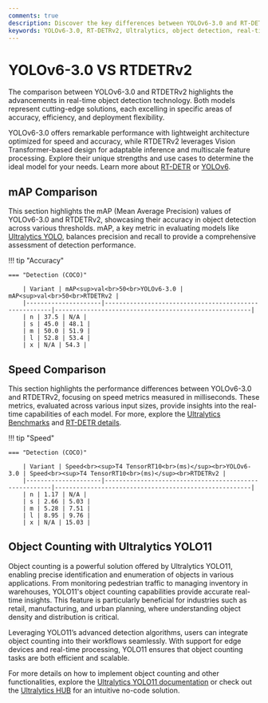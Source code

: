 ```yaml
---
comments: true
description: Discover the key differences between YOLOv6-3.0 and RT-DETRv2, two cutting-edge models in real-time object detection. This comparison highlights their performance, efficiency, and adaptability for applications in edge AI and computer vision.
keywords: YOLOv6-3.0, RT-DETRv2, Ultralytics, object detection, real-time AI, edge AI, computer vision, model comparison
---
```


# YOLOv6-3.0 VS RTDETRv2

The comparison between YOLOv6-3.0 and RTDETRv2 highlights the advancements in real-time object detection technology. Both models represent cutting-edge solutions, each excelling in specific areas of accuracy, efficiency, and deployment flexibility.

YOLOv6-3.0 offers remarkable performance with lightweight architecture optimized for speed and accuracy, while RTDETRv2 leverages Vision Transformer-based design for adaptable inference and multiscale feature processing. Explore their unique strengths and use cases to determine the ideal model for your needs. Learn more about [RT-DETR](https://docs.ultralytics.com/models/rtdetr/) or [YOLOv6](https://docs.ultralytics.com/models/yolov8/).


## mAP Comparison

This section highlights the mAP (Mean Average Precision) values of YOLOv6-3.0 and RTDETRv2, showcasing their accuracy in object detection across various thresholds. mAP, a key metric in evaluating models like [Ultralytics YOLO](https://docs.ultralytics.com/models/yolov10/), balances precision and recall to provide a comprehensive assessment of detection performance.


!!! tip "Accuracy"

	=== "Detection (COCO)"

		| Variant | mAP<sup>val<br>50<br>YOLOv6-3.0 | mAP<sup>val<br>50<br>RTDETRv2 |
		|---------------------|-------------------------------------------------------|-------------------------------------------------------|
		| n | 37.5 | N/A |
		| s | 45.0 | 48.1 |
		| m | 50.0 | 51.9 |
		| l | 52.8 | 53.4 |
		| x | N/A | 54.3 |
		

## Speed Comparison

This section highlights the performance differences between YOLOv6-3.0 and RTDETRv2, focusing on speed metrics measured in milliseconds. These metrics, evaluated across various input sizes, provide insights into the real-time capabilities of each model. For more, explore the [Ultralytics Benchmarks](https://docs.ultralytics.com/reference/utils/benchmarks/) and [RT-DETR details](https://docs.ultralytics.com/models/yolov10/).


!!! tip "Speed"

	=== "Detection (COCO)"

		| Variant | Speed<br><sup>T4 TensorRT10<br>(ms)</sup><br>YOLOv6-3.0 | Speed<br><sup>T4 TensorRT10<br>(ms)</sup><br>RTDETRv2 |
		|---------------------|-------------------------------------------------------|-------------------------------------------------------|
		| n | 1.17 | N/A |
		| s | 2.66 | 5.03 |
		| m | 5.28 | 7.51 |
		| l | 8.95 | 9.76 |
		| x | N/A | 15.03 |

## Object Counting with Ultralytics YOLO11

Object counting is a powerful solution offered by Ultralytics YOLO11, enabling precise identification and enumeration of objects in various applications. From monitoring pedestrian traffic to managing inventory in warehouses, YOLO11's object counting capabilities provide accurate real-time insights. This feature is particularly beneficial for industries such as retail, manufacturing, and urban planning, where understanding object density and distribution is critical.

Leveraging YOLO11’s advanced detection algorithms, users can integrate object counting into their workflows seamlessly. With support for edge devices and real-time processing, YOLO11 ensures that object counting tasks are both efficient and scalable.

For more details on how to implement object counting and other functionalities, explore the [Ultralytics YOLO11 documentation](https://docs.ultralytics.com/guides/) or check out the [Ultralytics HUB](https://www.ultralytics.com/hub) for an intuitive no-code solution.
